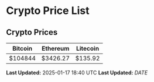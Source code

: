 # Crypto Price List

## Crypto Prices
| Bitcoin | Ethereum | Litecoin |
| ------- | -------- | -------- |
| $104844 | $3426.27 | $135.92 |
**Last Updated:** 2025-01-17 18:40 UTC
**Last Updated:** $DATE$
